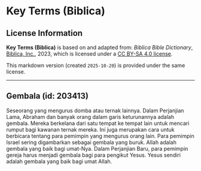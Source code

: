 # Key Terms (Biblica)

## License Information

**Key Terms (Biblica)** is based on and adapted from: _Biblica Bible Dictionary_, [Biblica, Inc.](https://www.biblica.com/), 2023, which is licensed under a [CC BY-SA 4.0 license](https://creativecommons.org/licenses/by-sa/4.0/legalcode.en).

This markdown version (created `2025-10-20`) is provided under the same license.



--------------------------------

## Gembala (id: 203413)

Seseorang yang mengurus domba atau ternak lainnya. Dalam Perjanjian Lama, Abraham dan banyak orang dalam garis keturunannya adalah gembala. Mereka berkelana dari satu tempat ke tempat lain untuk mencari rumput bagi kawanan ternak mereka. Ini juga merupakan cara untuk berbicara tentang para pemimpin yang mengurus orang lain. Para pemimpin Israel sering digambarkan sebagai gembala yang buruk. Allah adalah gembala yang baik bagi umat\-Nya. Dalam Perjanjian Baru, para pemimpin gereja harus menjadi gembala bagi para pengikut Yesus. Yesus sendiri adalah gembala yang baik bagi umat Allah.


